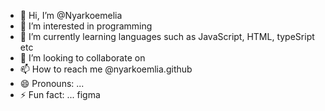- 👋 Hi, I’m @Nyarkoemelia
- 👀 I’m interested in programming
- 🌱 I’m currently learning languages such as JavaScript, HTML, typeSript etc
- 💞️ I’m looking to collaborate on 
- 📫 How to reach me @nyarkoemlia.github 
- 😄 Pronouns: ...
- ⚡ Fun fact: ... figma

<!---
Nyarkoemelia/Nyarkoemelia is a ✨ special ✨ repository because its `README.md` (this file) appears on your GitHub profile.
You can click the Preview link to take a look at your changes.
--->
